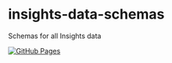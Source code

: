 # insights-data-schemas
Schemas for all Insights data

[![GitHub Pages](https://img.shields.io/badge/%20-GitHub%20Pages-informational)](https://redhatinsights.github.io/insights-data-schemas/)

